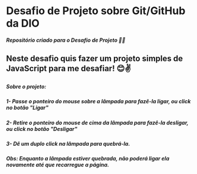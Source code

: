 # Desafio de Projeto sobre Git/GitHub da DIO 
##### Repositório criado para o Desafio de Projeto :man_technologist:


## Neste desafio quis fazer um projeto simples de JavaScript para me desafiar! :blush::v:

##### Sobre o projeto:
##### 1- Passe o ponteiro do mouse sobre a lâmpada para fazê-la ligar, ou click no botão "Ligar"
##### 2- Retire o ponteiro do mouse de cima da lâmpada para fazê-la desligar, ou click no botão "Desligar"
##### 3- Dê um duplo click na lâmpada para quebrá-la.
##### Obs: Enquanto a lâmpada estiver quebrada, não poderá ligar ela novamente até que recarregue a página.
